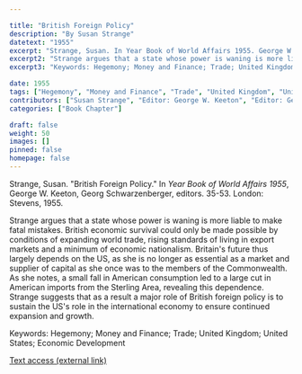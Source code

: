 ```yaml
---

title: "British Foreign Policy"
description: "By Susan Strange"
datetext: "1955"
excerpt: "Strange, Susan. In Year Book of World Affairs 1955. George W. Keeton, Georg Schwarzenberger, editors. 35-53. London: Stevens, 1955."
excerpt2: "Strange argues that a state whose power is waning is more liable to make fatal mistakes. British economic survival could only be made possible by conditions of expanding world trade, rising standards of living in export markets and a minimum of economic nationalism. Britain's future thus largely depends on the US, as she is no longer as essential as a market and supplier of capital as she once was to the members of the Commonwealth. As she notes, a small fall in American consumption led to a large cut in American imports from the Sterling Area, revealing this dependence. Strange suggests that as a result a major role of British foreign policy is to sustain the US's role in the international economy to ensure continued expansion and growth."
excerpt3: "Keywords: Hegemony; Money and Finance; Trade; United Kingdom; United States; Economic Development"

date: 1955
tags: ["Hegemony", "Money and Finance", "Trade", "United Kingdom", "United States", "1950's and earlier", "Susan Strange"]
contributors: ["Susan Strange", "Editor: George W. Keeton", "Editor: Georg Schwarzenberger"]
categories: ["Book Chapter"]

draft: false
weight: 50
images: []
pinned: false
homepage: false
---
```


Strange, Susan. "British Foreign Policy." In *Year Book of World Affairs 1955*, George W. Keeton, Georg Schwarzenberger, editors. 35-53. London: Stevens, 1955.

Strange argues that a state whose power is waning is more liable to make fatal mistakes. British economic survival could only be made possible by conditions of expanding world trade, rising standards of living in export markets and a minimum of economic nationalism. Britain's future thus largely depends on the US, as she is no longer as essential as a market and supplier of capital as she once was to the members of the Commonwealth. As she notes, a small fall in American consumption led to a large cut in American imports from the Sterling Area, revealing this dependence. Strange suggests that as a result a major role of British foreign policy is to sustain the US's role in the international economy to ensure continued expansion and growth.

Keywords: Hegemony; Money and Finance; Trade; United Kingdom; United States; Economic Development

[Text access (external link)](https://www.worldcat.org/title/56633364)
